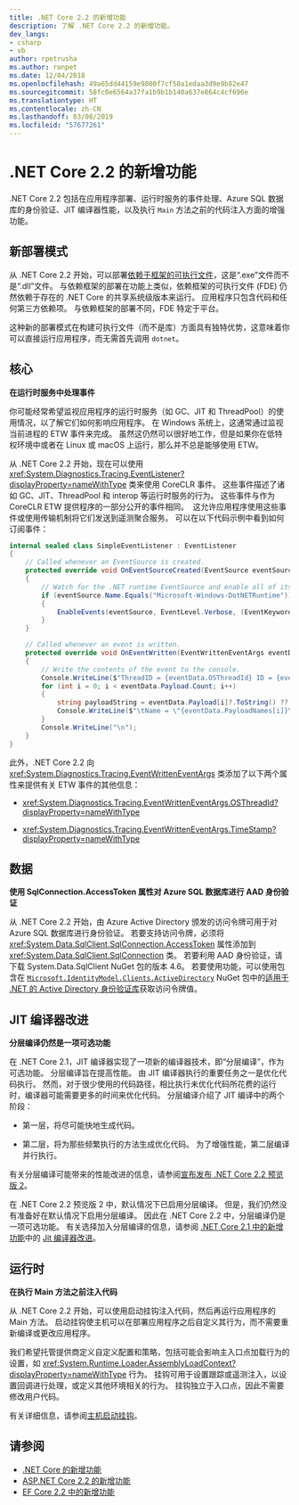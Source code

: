 ```yaml
---
title: .NET Core 2.2 的新增功能
description: 了解 .NET Core 2.2 的新增功能。
dev_langs:
- csharp
- vb
author: rpetrusha
ms.author: ronpet
ms.date: 12/04/2018
ms.openlocfilehash: 49a65dd44159e9800f7cf50a1edaa3d9e9b82e47
ms.sourcegitcommit: 58fc0e6564a37fa1b9b1b140a637e864c4cf696e
ms.translationtype: HT
ms.contentlocale: zh-CN
ms.lasthandoff: 03/08/2019
ms.locfileid: "57677261"
---
```

# <a name="whats-new-in-net-core-22"></a>.NET Core 2.2 的新增功能

.NET Core 2.2 包括在应用程序部署、运行时服务的事件处理、Azure SQL 数据库的身份验证、JIT 编译器性能，以及执行 `Main` 方法之前的代码注入方面的增强功能。

## <a name="new-deployment-mode"></a>新部署模式

从 .NET Core 2.2 开始，可以部署[依赖于框架的可执行文件](../deploying/index.md#framework-dependent-executables-fde)，这是“.exe”文件而不是“.dll”文件。 与依赖框架的部署在功能上类似，依赖框架的可执行文件 (FDE) 仍然依赖于存在的 .NET Core 的共享系统级版本来运行。 应用程序只包含代码和任何第三方依赖项。 与依赖框架的部署不同，FDE 特定于平台。

这种新的部署模式在构建可执行文件（而不是库）方面具有独特优势，这意味着你可以直接运行应用程序，而无需首先调用 `dotnet`。

## <a name="core"></a>核心

**在运行时服务中处理事件**

你可能经常希望监视应用程序的运行时服务（如 GC、JIT 和 ThreadPool）的使用情况，以了解它们如何影响应用程序。 在 Windows 系统上，这通常通过监视当前进程的 ETW 事件来完成。 虽然这仍然可以很好地工作，但是如果你在低特权环境中或者在 Linux 或 macOS 上运行，那么并不总是能够使用 ETW。 

从 .NET Core 2.2 开始，现在可以使用 <xref:System.Diagnostics.Tracing.EventListener?displayProperty=nameWithType> 类来使用 CoreCLR 事件。 这些事件描述了诸如 GC、JIT、ThreadPool 和 interop 等运行时服务的行为。 这些事件与作为 CoreCLR ETW 提供程序的一部分公开的事件相同。  这允许应用程序使用这些事件或使用传输机制将它们发送到遥测聚合服务。 可以在以下代码示例中看到如何订阅事件：

```csharp
internal sealed class SimpleEventListener : EventListener
{
    // Called whenever an EventSource is created.
    protected override void OnEventSourceCreated(EventSource eventSource)
    {
        // Watch for the .NET runtime EventSource and enable all of its events.
        if (eventSource.Name.Equals("Microsoft-Windows-DotNETRuntime"))
        {
            EnableEvents(eventSource, EventLevel.Verbose, (EventKeywords)(-1));
        }
    }

    // Called whenever an event is written.
    protected override void OnEventWritten(EventWrittenEventArgs eventData)
    {
        // Write the contents of the event to the console.
        Console.WriteLine($"ThreadID = {eventData.OSThreadId} ID = {eventData.EventId} Name = {eventData.EventName}");
        for (int i = 0; i < eventData.Payload.Count; i++)
        {
            string payloadString = eventData.Payload[i]?.ToString() ?? string.Empty;
            Console.WriteLine($"\tName = \"{eventData.PayloadNames[i]}\" Value = \"{payloadString}\"");
        }
        Console.WriteLine("\n");
    }
}
```

此外，.NET Core 2.2 向 <xref:System.Diagnostics.Tracing.EventWrittenEventArgs> 类添加了以下两个属性来提供有关 ETW 事件的其他信息：

- <xref:System.Diagnostics.Tracing.EventWrittenEventArgs.OSThreadId?displayProperty=nameWithType>

- <xref:System.Diagnostics.Tracing.EventWrittenEventArgs.TimeStamp?displayProperty=nameWithType>

## <a name="data"></a>数据

**使用 SqlConnection.AccessToken 属性对 Azure SQL 数据库进行 AAD 身份验证**

从 .NET Core 2.2 开始，由 Azure Active Directory 颁发的访问令牌可用于对 Azure SQL 数据库进行身份验证。 若要支持访问令牌，必须将 <xref:System.Data.SqlClient.SqlConnection.AccessToken> 属性添加到 <xref:System.Data.SqlClient.SqlConnection> 类。 若要利用 AAD 身份验证，请下载 System.Data.SqlClient NuGet 包的版本 4.6。 若要使用功能，可以使用包含在 [`Microsoft.IdentityModel.Clients.ActiveDirectory`](https://www.nuget.org/packages/Microsoft.IdentityModel.Clients.ActiveDirectory/) NuGet 包中的[适用于 .NET 的 Active Directory 身份验证库](https://github.com/AzureAD/azure-activedirectory-library-for-dotnet)获取访问令牌值。

## <a name="jit-compiler-improvements"></a>JIT 编译器改进

**分层编译仍然是一项可选功能**

在 .NET Core 2.1，JIT 编译器实现了一项新的编译器技术，即“分层编译”，作为可选功能。 分层编译旨在提高性能。 由 JIT 编译器执行的重要任务之一是优化代码执行。 然而，对于很少使用的代码路径，相比执行未优化代码所花费的运行时，编译器可能需要更多的时间来优化代码。 分层编译介绍了 JIT 编译中的两个阶段：

- 第一层，将尽可能快地生成代码。

- 第二层，将为那些频繁执行的方法生成优化代码。 为了增强性能，第二层编译并行执行。

有关分层编译可能带来的性能改进的信息，请参阅[宣布发布 .NET Core 2.2 预览版 2](https://devblogs.microsoft.com/dotnet/announcing-net-core-2-2-preview-2/)。

在 .NET Core 2.2 预览版 2 中，默认情况下已启用分层编译。 但是，我们仍然没有准备好在默认情况下启用分层编译。 因此在 .NET Core 2.2 中，分层编译仍是一项可选功能。 有关选择加入分层编译的信息，请参阅 [.NET Core 2.1 中的新增功能](dotnet-core-2-1.md)中的 [Jit 编译器改进](dotnet-core-2-1.md#jit-compiler-improvements)。

## <a name="runtime"></a>运行时

**在执行 Main 方法之前注入代码**

从 .NET Core 2.2 开始，可以使用启动挂钩注入代码，然后再运行应用程序的 Main 方法。 启动挂钩使主机可以在部署应用程序之后自定义其行为，而不需要重新编译或更改应用程序。

我们希望托管提供商定义自定义配置和策略，包括可能会影响主入口点加载行为的设置，如 <xref:System.Runtime.Loader.AssemblyLoadContext?displayProperty=nameWithType> 行为。 挂钩可用于设置跟踪或遥测注入，以设置回调进行处理，或定义其他环境相关的行为。 挂钩独立于入口点，因此不需要修改用户代码。

有关详细信息，请参阅[主机启动挂钩](https://github.com/dotnet/core-setup/blob/master/Documentation/design-docs/host-startup-hook.md)。

## <a name="see-also"></a>请参阅

- [.NET Core 的新增功能](index.md)
- [ASP.NET Core 2.2 的新增功能](/aspnet/core/release-notes/aspnetcore-2.2)
- [EF Core 2.2 中的新增功能](/ef/core/what-is-new/ef-core-2.2)
